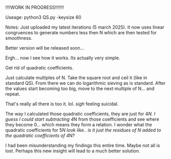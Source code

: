 !!!!WORK IN PROGRESS!!!!!!!

Useage: python3 QS.py -keysize 60

Notes: Just uploaded my latest iterations (5 march 2025). It now uses linear congruences to generate numbers less then N which are then tested for smoothness.

Better version will be released soon...

Ergh... now I see how it works. 
Its actually very simple.

Get rid of quadratic coefficients. 

Just calculate multiples of N. 
Take the square root and ceil it (like in standard QS).
From there we can do logarithmic sieving as is standard. 
After the values start becoming too big, move to the next multiple of N... and repeat.

That's really all there is too it. lol. 
*sigh* feeling suicidal. 

The way I calculated those quadratic coefficients, they are just for 4*N. 
I guess I could start subtracting 4*N from those coefficients and see where they become 0... which means they form a relation. 
I wonder what the quadratic coefficients for 5*N look like.. is it just the residues of N added to the quadratic coefficients of 4*N? 

I had been misunderstanding my findings this entire time. Maybe not all is lost. Perhaps this new insight will lead to a much better solution.
